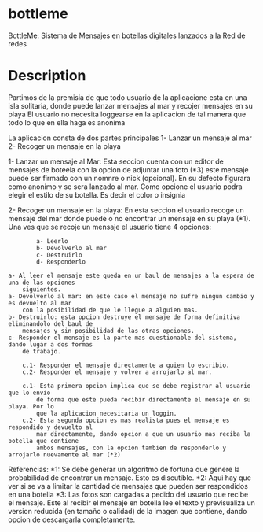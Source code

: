 bottleme
========

BottleMe: Sistema de Mensajes en botellas digitales lanzados a la Red de redes

Description
===========

Partimos de la premisia de que todo usuario de la aplicacione esta en una
isla solitaria, donde puede lanzar mensajes al mar y recojer mensajes en su playa
El usuario no necesita loggearse en la aplicacion de tal manera que todo 
lo que en ella haga es anonima

La aplicacion consta de dos partes principales
	1- Lanzar un mensaje al mar
	2- Recoger un mensaje en la playa

1- Lanzar un mensaje al Mar:
	Esta seccion cuenta con un editor de mensajes de boteela con la opcion de adjuntar una foto (*3)
	este mensaje puede ser firmado con un nomnre o nick (opcional). En su defecto figurara
	como anonimo y se sera lanzado al mar.
	Como opcione el usuario podra elegir el estilo de su botella. Es decir el color o insignia

	
2- Recoger un mensaje en la playa:
	En esta seccion el usuario recoge un mensaje del mar donde puede o no encontrar un mensaje
	en su playa (*1). Una ves que se recoje un mensaje el usuario tiene 4 opciones:

			a- Leerlo
			b- Devolverlo al mar
			c- Destruirlo
			d- Responderlo

	a- Al leer el mensaje este queda en un baul de mensajes a la espera de una de las opciones
		siguientes.
	a- Devolverlo al mar: en este caso el mensaje no sufre ningun cambio y es devuelto al mar
		con la posibilidad de que le llegue a alguien mas.
	b- Destruirlo: esta opcion destruye el mensaje de forma definitiva eliminandolo del baul de 
		mensajes y sin posibilidad de las otras opciones.
	c- Responder el mensaje es la parte mas cuestionable del sistema, dando lugar a dos formas
		de trabajo.

		c.1- Responder el mensaje directamente a quien lo escribio.
		c.2- Responder el mensaje y volver a arrojarlo al mar.

		c.1- Esta primera opcion implica que se debe registrar al usuario que lo envio
			de forma que este pueda recibir directamente el mensaje en su playa. Por lo
			que la aplicacion necesitaria un loggin.
		c.2- Esta segunda opcion es mas realista pues el mensaje es respondido y devuelto al
			mar directamente, dando opcion a que un usuario mas reciba la botella que contiene
			ambos mensajes, con la opcion tambien de responderlo y arrojarlo nuevamente al mar (*2)




Referencias:
*1: Se debe generar un algoritmo de fortuna que genere la probabilidad de encontrar un mensaje.
	Esto es discutible.
*2: Aqui hay que ver si se va a limitar la cantidad de mensajes que pueden ser respondidos en una botella
*3: Las fotos son cargadas a pedido del usuario que recibe el mensaje. Este al recibir el mensaje en botella
	lee el texto y previsualiza un version reducida (en tamaño o calidad) de la imagen que contiene, dando
	opcion de descargarla completamente.